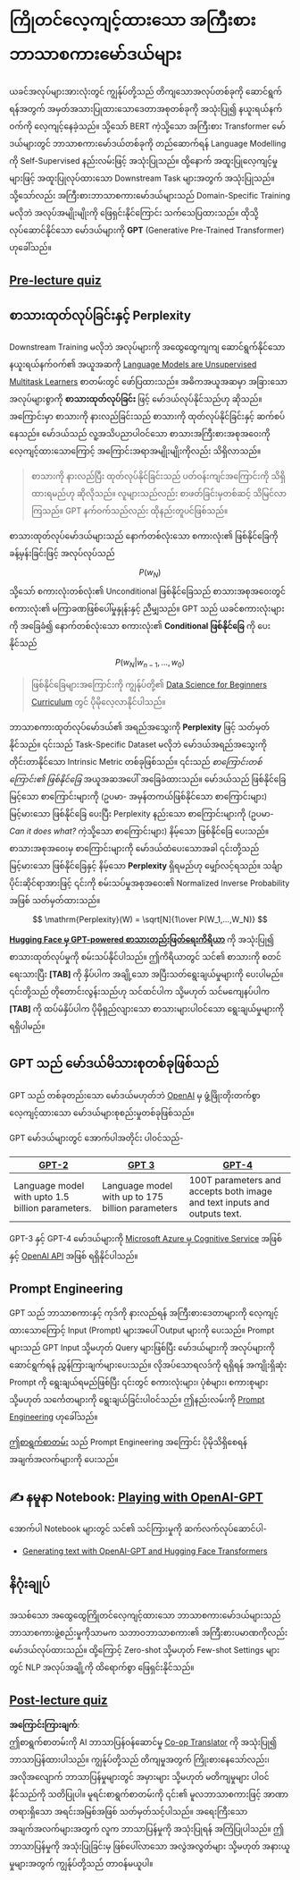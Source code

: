 <!--
CO_OP_TRANSLATOR_METADATA:
{
  "original_hash": "2efbb183384a50f0fc0cde02534d912f",
  "translation_date": "2025-08-25T22:09:37+00:00",
  "source_file": "lessons/5-NLP/20-LangModels/README.md",
  "language_code": "my"
}
-->
# ကြိုတင်လေ့ကျင့်ထားသော အကြီးစားဘာသာစကားမော်ဒယ်များ

ယခင်အလုပ်များအားလုံးတွင် ကျွန်ုပ်တို့သည် တိကျသောအလုပ်တစ်ခုကို ဆောင်ရွက်ရန်အတွက် အမှတ်အသားပြုထားသောဒေတာအစုတစ်ခုကို အသုံးပြု၍ နယူးရယ်နက်ဝက်ကို လေ့ကျင့်နေခဲ့သည်။ သို့သော် BERT ကဲ့သို့သော အကြီးစား Transformer မော်ဒယ်များတွင် ဘာသာစကားမော်ဒယ်တစ်ခုကို တည်ဆောက်ရန် Language Modelling ကို Self-Supervised နည်းလမ်းဖြင့် အသုံးပြုသည်။ ထို့နောက် အထူးပြုလေ့ကျင့်မှုများဖြင့် အထူးပြုလုပ်ထားသော Downstream Task များအတွက် အသုံးပြုသည်။ သို့သော်လည်း အကြီးစားဘာသာစကားမော်ဒယ်များသည် Domain-Specific Training မလိုဘဲ အလုပ်အမျိုးမျိုးကို ဖြေရှင်းနိုင်ကြောင်း သက်သေပြထားသည်။ ထိုသို့လုပ်ဆောင်နိုင်သော မော်ဒယ်များကို **GPT** (Generative Pre-Trained Transformer) ဟုခေါ်သည်။

## [Pre-lecture quiz](https://ff-quizzes.netlify.app/en/ai/quiz/39)

## စာသားထုတ်လုပ်ခြင်းနှင့် Perplexity

Downstream Training မလိုဘဲ အလုပ်များကို အထွေထွေကျကျ ဆောင်ရွက်နိုင်သော နယူးရယ်နက်ဝက်၏ အယူအဆကို [Language Models are Unsupervised Multitask Learners](https://cdn.openai.com/better-language-models/language_models_are_unsupervised_multitask_learners.pdf) စာတမ်းတွင် ဖော်ပြထားသည်။ အဓိကအယူအဆမှာ အခြားသောအလုပ်များစွာကို **စာသားထုတ်လုပ်ခြင်း** ဖြင့် မော်ဒယ်လုပ်နိုင်သည်ဟု ဆိုသည်။ အကြောင်းမှာ စာသားကို နားလည်ခြင်းသည် စာသားကို ထုတ်လုပ်နိုင်ခြင်းနှင့် ဆက်စပ်နေသည်။ မော်ဒယ်သည် လူ့အသိပညာပါဝင်သော စာသားအကြီးစားအစုအဝေးကို လေ့ကျင့်ထားသောကြောင့် အကြောင်းအရာအမျိုးမျိုးကိုလည်း သိရှိလာသည်။

> စာသားကို နားလည်ပြီး ထုတ်လုပ်နိုင်ခြင်းသည် ပတ်ဝန်းကျင်အကြောင်းကို သိရှိထားရမည်ဟု ဆိုလိုသည်။ လူများသည်လည်း စာဖတ်ခြင်းမှတစ်ဆင့် သိမြင်လာကြသည်။ GPT နက်ဝက်သည်လည်း ထိုနည်းတူပင်ဖြစ်သည်။

စာသားထုတ်လုပ်မော်ဒယ်များသည် နောက်တစ်လုံးသော စကားလုံး၏ ဖြစ်နိုင်ခြေကို ခန့်မှန်းခြင်းဖြင့် အလုပ်လုပ်သည် $$P(w_N)$$ သို့သော် စကားလုံးတစ်လုံး၏ Unconditional ဖြစ်နိုင်ခြေသည် စာသားအစုအဝေးတွင် စကားလုံး၏ မကြာခဏဖြစ်ပေါ်မှုနှုန်းနှင့် ညီမျှသည်။ GPT သည် ယခင်စကားလုံးများကို အခြေခံ၍ နောက်တစ်လုံးသော စကားလုံး၏ **Conditional ဖြစ်နိုင်ခြေ** ကို ပေးနိုင်သည် $$P(w_N | w_{n-1}, ..., w_0)$$

> ဖြစ်နိုင်ခြေများအကြောင်းကို ကျွန်ုပ်တို့၏ [Data Science for Beginners Curriculum](https://github.com/microsoft/Data-Science-For-Beginners/tree/main/1-Introduction/04-stats-and-probability) တွင် ပိုမိုလေ့လာနိုင်ပါသည်။

ဘာသာစကားထုတ်လုပ်မော်ဒယ်၏ အရည်အသွေးကို **Perplexity** ဖြင့် သတ်မှတ်နိုင်သည်။ ၎င်းသည် Task-Specific Dataset မလိုဘဲ မော်ဒယ်အရည်အသွေးကို တိုင်းတာနိုင်သော Intrinsic Metric တစ်ခုဖြစ်သည်။ ၎င်းသည် *စာကြောင်းတစ်ကြောင်း၏ ဖြစ်နိုင်ခြေ* အယူအဆအပေါ် အခြေခံထားသည်။ မော်ဒယ်သည် ဖြစ်နိုင်ခြေမြင့်သော စာကြောင်းများကို (ဥပမာ- အမှန်တကယ်ဖြစ်နိုင်သော စာကြောင်းများ) မြင့်မားသော ဖြစ်နိုင်ခြေ ပေးပြီး Perplexity နည်းသော စာကြောင်းများကို (ဥပမာ- *Can it does what?* ကဲ့သို့သော စာကြောင်းများ) နိမ့်သော ဖြစ်နိုင်ခြေ ပေးသည်။ စာသားအစုအဝေးမှ စာကြောင်းများကို မော်ဒယ်ထံပေးသောအခါ ၎င်းတို့သည် မြင့်မားသော ဖြစ်နိုင်ခြေနှင့် နိမ့်သော **Perplexity** ရှိရမည်ဟု မျှော်လင့်ရသည်။ သင်္ချာပိုင်းဆိုင်ရာအားဖြင့် ၎င်းကို စမ်းသပ်မှုအစုအဝေး၏ Normalized Inverse Probability အဖြစ် သတ်မှတ်ထားသည်။
$$
\mathrm{Perplexity}(W) = \sqrt[N]{1\over P(W_1,...,W_N)}
$$ 

**[Hugging Face မှ GPT-powered စာသားတည်းဖြတ်ရေးကိရိယာ](https://transformer.huggingface.co/doc/gpt2-large)** ကို အသုံးပြု၍ စာသားထုတ်လုပ်မှုကို စမ်းသပ်နိုင်ပါသည်။ ဤကိရိယာတွင် သင်၏ စာသားကို စတင်ရေးသားပြီး **[TAB]** ကို နှိပ်ပါက အချို့သော အပြီးသတ်ရွေးချယ်မှုများကို ပေးပါမည်။ ၎င်းတို့သည် တိုတောင်းလွန်းသည်ဟု သင်ထင်ပါက သို့မဟုတ် သင်မကျေနပ်ပါက **[TAB]** ကို ထပ်မံနှိပ်ပါက ပိုမိုရှည်လျားသော စာသားများပါဝင်သော ရွေးချယ်မှုများကို ရရှိပါမည်။

## GPT သည် မော်ဒယ်မိသားစုတစ်ခုဖြစ်သည်

GPT သည် တစ်ခုတည်းသော မော်ဒယ်မဟုတ်ဘဲ [OpenAI](https://openai.com) မှ ဖွံ့ဖြိုးတိုးတက်စွာ လေ့ကျင့်ထားသော မော်ဒယ်များစုစည်းမှုတစ်ခုဖြစ်သည်။

GPT မော်ဒယ်များတွင် အောက်ပါအတိုင်း ပါဝင်သည်-

| [GPT-2](https://huggingface.co/docs/transformers/model_doc/gpt2#openai-gpt2) | [GPT 3](https://openai.com/research/language-models-are-few-shot-learners) | [GPT-4](https://openai.com/gpt-4) |
| -- | -- | -- |
|Language model with upto 1.5 billion parameters. | Language model with up to 175 billion parameters | 100T parameters and accepts both image and text inputs and outputs text. |

GPT-3 နှင့် GPT-4 မော်ဒယ်များကို [Microsoft Azure မှ Cognitive Service](https://azure.microsoft.com/en-us/services/cognitive-services/openai-service/#overview?WT.mc_id=academic-77998-cacaste) အဖြစ်နှင့် [OpenAI API](https://openai.com/api/) အဖြစ် ရရှိနိုင်ပါသည်။

## Prompt Engineering

GPT သည် ဘာသာစကားနှင့် ကုဒ်ကို နားလည်ရန် အကြီးစားဒေတာများကို လေ့ကျင့်ထားသောကြောင့် Input (Prompt) များအပေါ် Output များကို ပေးသည်။ Prompt များသည် GPT Input သို့မဟုတ် Query များဖြစ်ပြီး မော်ဒယ်များကို အလုပ်များကို ဆောင်ရွက်ရန် ညွှန်ကြားချက်များပေးသည်။ လိုအပ်သောရလဒ်ကို ရရှိရန် အကျိုးရှိဆုံး Prompt ကို ရွေးချယ်ရမည်ဖြစ်ပြီး ၎င်းတွင် စကားလုံးများ၊ ပုံစံများ၊ စကားစုများ သို့မဟုတ် သင်္ကေတများကို ရွေးချယ်ခြင်းပါဝင်သည်။ ဤနည်းလမ်းကို [Prompt Engineering](https://learn.microsoft.com/en-us/shows/ai-show/the-basics-of-prompt-engineering-with-azure-openai-service?WT.mc_id=academic-77998-bethanycheum) ဟုခေါ်သည်။

[ဤစာရွက်စာတမ်း](https://learn.microsoft.com/en-us/semantic-kernel/prompt-engineering/?WT.mc_id=academic-77998-bethanycheum) သည် Prompt Engineering အကြောင်း ပိုမိုသိရှိစေရန် အချက်အလက်များကို ပေးသည်။

## ✍️ နမူနာ Notebook: [Playing with OpenAI-GPT](../../../../../lessons/5-NLP/20-LangModels/GPT-PyTorch.ipynb)

အောက်ပါ Notebook များတွင် သင်၏ သင်ကြားမှုကို ဆက်လက်လုပ်ဆောင်ပါ-

* [Generating text with OpenAI-GPT and Hugging Face Transformers](../../../../../lessons/5-NLP/20-LangModels/GPT-PyTorch.ipynb)

## နိဂုံးချုပ်

အသစ်သော အထွေထွေကြိုတင်လေ့ကျင့်ထားသော ဘာသာစကားမော်ဒယ်များသည် ဘာသာစကားဖွဲ့စည်းမှုကိုသာမက သဘာဝဘာသာစကား၏ အကြီးစားပမာဏကိုလည်း မော်ဒယ်လုပ်ထားသည်။ ထို့ကြောင့် Zero-shot သို့မဟုတ် Few-shot Settings များတွင် NLP အလုပ်အချို့ကို ထိရောက်စွာ ဖြေရှင်းနိုင်သည်။

## [Post-lecture quiz](https://ff-quizzes.netlify.app/en/ai/quiz/40)

**အကြောင်းကြားချက်**:  
ဤစာရွက်စာတမ်းကို AI ဘာသာပြန်ဝန်ဆောင်မှု [Co-op Translator](https://github.com/Azure/co-op-translator) ကို အသုံးပြု၍ ဘာသာပြန်ထားပါသည်။ ကျွန်ုပ်တို့သည် တိကျမှုအတွက် ကြိုးစားနေသော်လည်း၊ အလိုအလျောက် ဘာသာပြန်မှုများတွင် အမှားများ သို့မဟုတ် မတိကျမှုများ ပါဝင်နိုင်သည်ကို သတိပြုပါ။ မူရင်းစာရွက်စာတမ်းကို ၎င်း၏ မူလဘာသာစကားဖြင့် အာဏာတရားရှိသော အရင်းအမြစ်အဖြစ် သတ်မှတ်သင့်ပါသည်။ အရေးကြီးသော အချက်အလက်များအတွက် လူက ဘာသာပြန်မှုကို အသုံးပြုရန် အကြံပြုပါသည်။ ဤဘာသာပြန်မှုကို အသုံးပြုခြင်းမှ ဖြစ်ပေါ်လာသော အလွဲအလွတ်များ သို့မဟုတ် အနားယူမှုများအတွက် ကျွန်ုပ်တို့သည် တာဝန်မယူပါ။